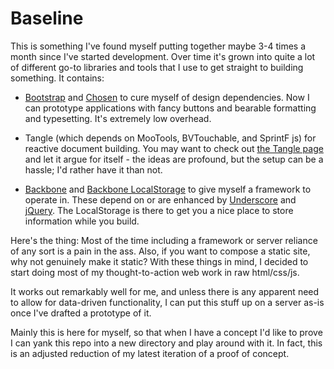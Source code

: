 # Baseline

This is something I've found myself putting together maybe 3-4 times a month since I've started development.  Over time it's grown into quite a lot of different go-to libraries and tools that I use to get straight to building something.  It contains:

  * [Bootstrap](http://twitter.github.com/bootstrap/) and [Chosen](http://harvesthq.github.com/chosen/) to cure myself of design dependencies.  Now I can prototype applications with fancy buttons and bearable formatting and typesetting.  It's extremely low overhead.

  * Tangle (which depends on MooTools, BVTouchable, and SprintF js) for reactive document building.  You may want to check out [the Tangle page](http://worrydream.com/Tangle/) and let it argue for itself - the ideas are profound, but the setup can be a hassle; I'd rather have it than not.

  * [Backbone](http://documentcloud.github.com/backbone/) and [Backbone LocalStorage](http://documentcloud.github.com/backbone/docs/backbone-localstorage.html) to give myself a framework to operate in.  These depend on or are enhanced by [Underscore](http://underscorejs.org) and [jQuery](http://jquery.com).  The LocalStorage is there to get you a nice place to store information while you build.

Here's the thing:  Most of the time including a framework or server reliance of any sort is a pain in the ass.  Also, if you want to compose a static site, why not genuinely make it static?  With these things in mind, I decided to start doing most of my thought-to-action web work in raw html/css/js.

It works out remarkably well for me, and unless there is any apparent need to allow for data-driven functionality, I can put this stuff up on a server as-is once I've drafted a prototype of it.

Mainly this is here for myself, so that when I have a concept I'd like to prove I can yank this repo into a new directory and play around with it.  In fact, this is an adjusted reduction of my latest iteration of a proof of concept.